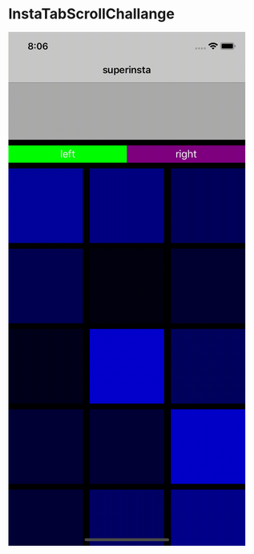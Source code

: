 # InstaTabScrollChallange

![sample](https://github.com/KosukeOhmura/InstaTabScrollChallange/blob/media/media/instatabscrollchallange.gif)
